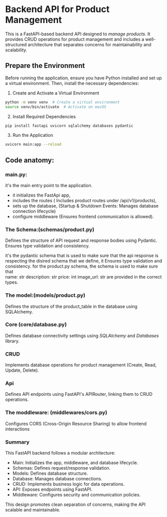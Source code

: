 
# Backend API for Product Management
This is a FastAPI-based backend API designed to *manage products*. It provides CRUD operations for product management and includes a well-structured architecture that separates concerns for maintainability and scalability.


## Prepare the Environment

Before running the application, ensure you have Python installed and set up a virtual environment. Then, install the necessary dependencies:

1. Create and Activate a Virtual Environment
```bash
python -m venv venv  # Create a virtual environment
source venv/bin/activate  # Activate on macOS
```
2. Install Required Dependencies
```bash
pip install fastapi uvicorn sqlalchemy databases pydantic
```

3. Run the Application

```bash
uvicorn main:app --reload
```
## Code anatomy:

### main.py:
it's the main entry point to the application. 
- it initializes the FastApi app, 
- includes the routes ( Includes product routes under /api/v1/products), 
- sets up the database, (Startup & Shutdown Events: Manages database connection lifecycle) 
- configure middleware (Ensures frontend communication is allowed).


### The Schema:(schemas/product.py)
Defines the structure of API request and response bodies using Pydantic. Ensures type validation and consistency.

it's the pydantic schema that is used to make sure that the api response is respecting the disired schema that we define, it Ensures type validation and consistency. 
for the product.py schema, the schema is used to make sure that  
    name: str
    description: str
    price: int
    image_url: str
are provided in the correct types.

###  The model:(models/product.py)
Defines the structure of the product_table in the database using SQLAlchemy.

### Core (core/database.py)
Defines database connectivity settings using *SQLAlchemy* and *Databases* library.

### CRUD
Implements database operations for product management (Create, Read, Update, Delete).

### Api
Defines API endpoints using FastAPI's APIRouter, linking them to CRUD operations.

### The moddleware: (middlewares/cors.py)
Configures CORS (Cross-Origin Resource Sharing) to allow frontend interactions


### Summary

This FastAPI backend follows a modular architecture:

- Main: Initializes the app, middleware, and database lifecycle.
- Schemas: Defines request/response validation.
- Models: Defines database structure.
- Database: Manages database connections.
- CRUD: Implements business logic for data operations.
- API: Exposes endpoints using FastAPI.
- Middleware: Configures security and communication policies.

This design promotes clean separation of concerns, making the API scalable and maintainable.
